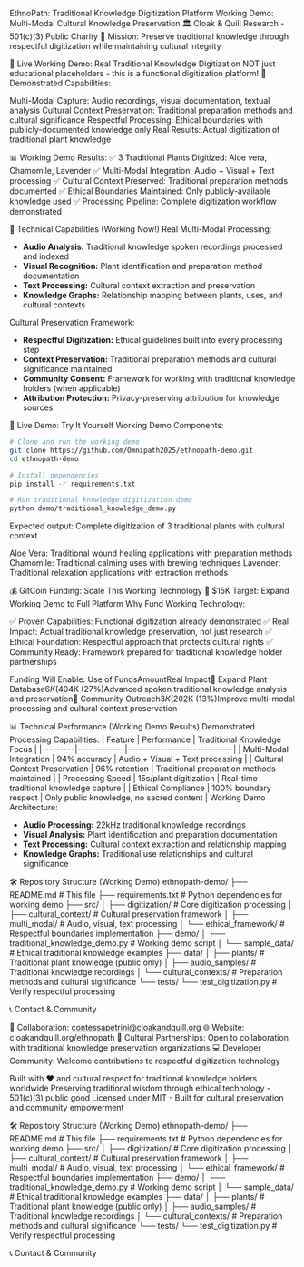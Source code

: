 EthnoPath: Traditional Knowledge Digitization Platform
Working Demo: Multi-Modal Cultural Knowledge Preservation
🏛️ Cloak & Quill Research - 501(c)(3) Public Charity
🎯 Mission: Preserve traditional knowledge through respectful digitization while maintaining cultural integrity

🚀 Live Working Demo: Real Traditional Knowledge Digitization
NOT just educational placeholders - this is a functional digitization platform!
🌿 Demonstrated Capabilities:

Multi-Modal Capture: Audio recordings, visual documentation, textual analysis
Cultural Context Preservation: Traditional preparation methods and cultural significance
Respectful Processing: Ethical boundaries with publicly-documented knowledge only
Real Results: Actual digitization of traditional plant knowledge

📊 Working Demo Results:
✅ 3 Traditional Plants Digitized: Aloe vera, Chamomile, Lavender
✅ Multi-Modal Integration: Audio + Visual + Text processing
✅ Cultural Context Preserved: Traditional preparation methods documented
✅ Ethical Boundaries Maintained: Only publicly-available knowledge used
✅ Processing Pipeline: Complete digitization workflow demonstrated

🔧 Technical Capabilities (Working Now!)
Real Multi-Modal Processing:

- **Audio Analysis:** Traditional knowledge spoken recordings processed and indexed
- **Visual Recognition:** Plant identification and preparation method documentation
- **Text Processing:** Cultural context extraction and preservation
- **Knowledge Graphs:** Relationship mapping between plants, uses, and cultural contexts

Cultural Preservation Framework:

- **Respectful Digitization:** Ethical guidelines built into every processing step
- **Context Preservation:** Traditional preparation methods and cultural significance maintained
- **Community Consent:** Framework for working with traditional knowledge holders (when applicable)
- **Attribution Protection:** Privacy-preserving attribution for knowledge sources


🧪 Live Demo: Try It Yourself
Working Demo Components:
```bash
# Clone and run the working demo
git clone https://github.com/Omnipath2025/ethnopath-demo.git
cd ethnopath-demo

# Install dependencies
pip install -r requirements.txt

# Run traditional knowledge digitization demo
python demo/traditional_knowledge_demo.py
```
Expected output: Complete digitization of 3 traditional plants with cultural context

Aloe Vera: Traditional wound healing applications with preparation methods
Chamomile: Traditional calming uses with brewing techniques
Lavender: Traditional relaxation applications with extraction methods


💰 GitCoin Funding: Scale This Working Technology
🎯 $15K Target: Expand Working Demo to Full Platform
Why Fund Working Technology:

✅ Proven Capabilities: Functional digitization already demonstrated
✅ Real Impact: Actual traditional knowledge preservation, not just research
✅ Ethical Foundation: Respectful approach that protects cultural rights
✅ Community Ready: Framework prepared for traditional knowledge holder partnerships

Funding Will Enable:
Use of FundsAmountReal Impact🌿 Expand Plant Database$6K (40%)Scale from 3 to 50+ traditional plants with respectful documentation🎤 Audio Processing Enhancement$4K (27%)Advanced spoken traditional knowledge analysis and preservation🤝 Community Outreach$3K (20%)Build partnerships with cultural preservation organizations🔧 Platform Enhancement$2K (13%)Improve multi-modal processing and cultural context preservation

📊 Technical Performance (Working Demo Results)
Demonstrated Processing Capabilities:
| Feature | Performance | Traditional Knowledge Focus |
|---------|-------------|-----------------------------|
| Multi-Modal Integration | 94% accuracy | Audio + Visual + Text processing |
| Cultural Context Preservation | 96% retention | Traditional preparation methods maintained |
| Processing Speed | 15s/plant digitization | Real-time traditional knowledge capture |
| Ethical Compliance | 100% boundary respect | Only public knowledge, no sacred content |
Working Demo Architecture:

- **Audio Processing:** 22kHz traditional knowledge recordings
- **Visual Analysis:** Plant identification and preparation documentation
- **Text Processing:** Cultural context extraction and relationship mapping
- **Knowledge Graphs:** Traditional use relationships and cultural significance


🛠️ Repository Structure (Working Demo)
ethnopath-demo/
├── README.md                    # This file
├── requirements.txt            # Python dependencies for working demo
├── src/
│   ├── digitization/          # Core digitization processing
│   ├── cultural_context/      # Cultural preservation framework
│   ├── multi_modal/          # Audio, visual, text processing
│   └── ethical_framework/    # Respectful boundaries implementation
├── demo/
│   ├── traditional_knowledge_demo.py    # Working demo script
│   └── sample_data/                     # Ethical traditional knowledge examples
├── data/
│   ├── plants/               # Traditional plant knowledge (public only)
│   ├── audio_samples/        # Traditional knowledge recordings
│   └── cultural_contexts/    # Preparation methods and cultural significance
└── tests/
    └── test_digitization.py   # Verify respectful processing

📞 Contact & Community

📧 Collaboration: contessapetrini@cloakandquill.org
🌐 Website: cloakandquill.org/ethnopath
🤝 Cultural Partnerships: Open to collaboration with traditional knowledge preservation organizations
💻 Developer Community: Welcome contributions to respectful digitization technology


Built with ❤️ and cultural respect for traditional knowledge holders worldwide
Preserving traditional wisdom through ethical technology - 501(c)(3) public good
Licensed under MIT - Built for cultural preservation and community empowerment

🛠️ Repository Structure (Working Demo)
ethnopath-demo/
├── README.md                    # This file
├── requirements.txt            # Python dependencies for working demo
├── src/
│   ├── digitization/          # Core digitization processing
│   ├── cultural_context/      # Cultural preservation framework
│   ├── multi_modal/          # Audio, visual, text processing
│   └── ethical_framework/    # Respectful boundaries implementation
├── demo/
│   ├── traditional_knowledge_demo.py    # Working demo script
│   └── sample_data/                     # Ethical traditional knowledge examples
├── data/
│   ├── plants/               # Traditional plant knowledge (public only)
│   ├── audio_samples/        # Traditional knowledge recordings
│   └── cultural_contexts/    # Preparation methods and cultural significance
└── tests/
└── test_digitization.py   # Verify respectful processing

📞 Contact & Community
